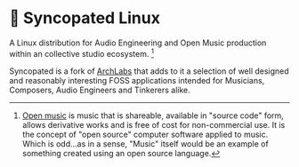 # :musical_score:	Syncopated Linux

A Linux distribution for Audio Engineering and Open Music production within an collective studio ecosystem. [^1]

Syncopated is a fork of [ArchLabs](https://archlabslinux.com) that adds to it a selection of well designed and reasonably interesting FOSS applications intended for Musicians, Composers, Audio Engineers and Tinkerers alike.



[^1]: [Open music](https://open-music.org/) is music that is shareable, available in "source code" form, allows derivative works and is free of cost for non-commercial use. It is the concept of "open source" computer software applied to music. Which is odd...as in a sense, "Music" itself would be an example of something created using an open source language.
